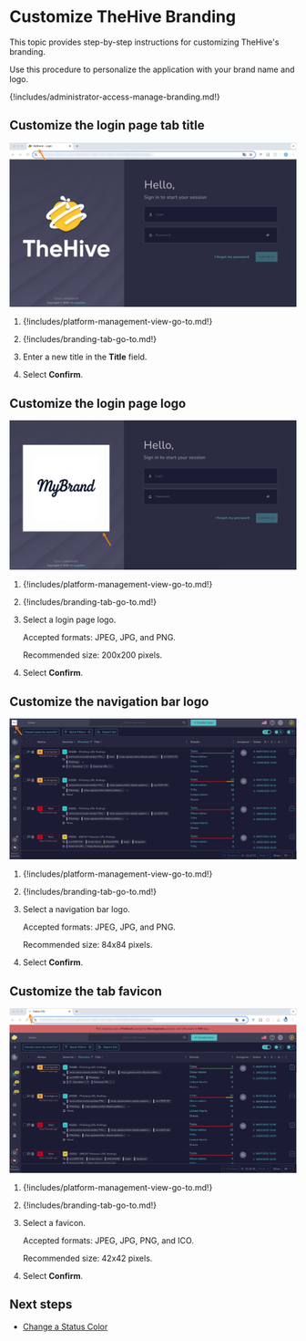 # Customize TheHive Branding

<!-- md:license Platinum -->

This topic provides step-by-step instructions for customizing TheHive's branding.

Use this procedure to personalize the application with your brand name and logo.

{!includes/administrator-access-manage-branding.md!}

## Customize the login page tab title

![Customized tab name login](../images/administration-guides/branding-tab-login.png)

1. {!includes/platform-management-view-go-to.md!}

2. {!includes/branding-tab-go-to.md!}

3. Enter a new title in the **Title** field.

4. Select **Confirm**.

## Customize the login page logo

![Customized login page logo](../images/administration-guides/branding-login-page.png)

1. {!includes/platform-management-view-go-to.md!}

2. {!includes/branding-tab-go-to.md!}

3. Select a login page logo.

    Accepted formats: JPEG, JPG, and PNG.

    Recommended size: 200x200 pixels.

4. Select **Confirm**.

## Customize the navigation bar logo

![Customized navigation bar logo](../images/administration-guides/branding-navigation-bar.png)

1. {!includes/platform-management-view-go-to.md!}

2. {!includes/branding-tab-go-to.md!}

3. Select a navigation bar logo.

    Accepted formats: JPEG, JPG, and PNG.

    Recommended size: 84x84 pixels.

4. Select **Confirm**.

## Customize the tab favicon

![Customized tab favicon](../images/administration-guides/branding-favicon.png)

1. {!includes/platform-management-view-go-to.md!}

2. {!includes/branding-tab-go-to.md!}

3. Select a favicon.

    Accepted formats: JPEG, JPG, PNG, and ICO.
    
    Recommended size: 42x42 pixels.

4. Select **Confirm**.

<h2>Next steps</h2>

* [Change a Status Color](./status/change-color-of-a-status.md)